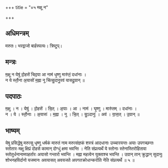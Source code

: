 +++
title = "०५ मक्षू न"

+++
## अधिमन्त्रम्
मरुतः। भरद्वाजो बार्हस्पत्यः। त्रिष्टुप्।

## मन्त्रः
म॒क्षू न येषु॑ दो॒हसे॑ चिद॒या आ नाम॑ धृ॒ष्णु मारु॑तं॒ दधा॑नाः ।  
न ये स्तौ॒ना अ॒यासो॑ म॒ह्ना नू चि॑त्सु॒दानु॒रव॑ यासदु॒ग्रान् ॥

## पदपाठः
म॒क्षु । न । येषु॑ । दो॒हसे॑ । चि॒त् । अ॒याः । आ । नाम॑ । घृ॒ष्णु । मारु॑तम् । दधा॑नाः ।  
न । ये । स्तौ॒नाः । अ॒यासः॑ । म॒ह्ना । नु । चि॒त् । सु॒ऽदानुः॑ । अव॑ । या॒स॒त् । उ॒ग्रान् ॥

## भाष्यम्
येषु प्रसिद्धेषु मरुत्सु धृष्णु धर्षकं मारुतं नाम मरुत्संज्ञकं शस्त्रं आदधानाः उच्चारयन्तः अयाः उपगच्छन्तः स्तोतारः मक्षु क्षिप्रं दोहसे कामान् दोग्धुं क्षमा भवन्ति । नेति संप्रत्यर्थे ये स्तोनाः स्तेनास्तिरोहितावा स्तोतुर्धनानामपहर्तारः अयासो गन्तारो भवन्ति । मह्ना महत्वेन युक्ताश्च भवन्ति । उग्रान् तान् क्रुद्धान् सुदानुः शोभनहविर्दानो यजमानः अवयासत् अवयजते अपगतक्रोधान्करोति नेति संप्रत्यर्थे ॥ ५ ॥